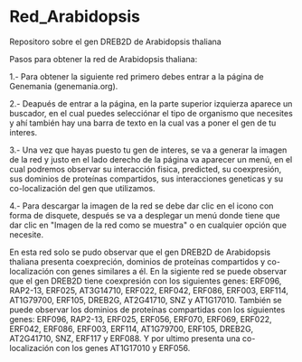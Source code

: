 # Red_Arabidopsis
Repositoro sobre el gen DREB2D de Arabidopsis thaliana

Pasos para obtener la red de Arabidopsis thaliana:

1.- Para obtener la siguiente red primero debes entrar a la página de Genemania (genemania.org).

2.- Deapués de entrar a la página, en la parte superior izquierza aparece un buscador, en el cual puedes selecciónar el tipo de organismo que necesites y ahí también hay una barra de texto en la cual vas a poner el gen de tu interes.

3.- Una vez que hayas puesto tu gen de interes, se va a generar la imagen de la red y justo en el lado derecho de la página va aparecer un menú, en el cual podremos observar su interacción fisica, predicted, su coexpresión, sus dominios de proteínas compartidos, sus interacciones geneticas y su co-localización del gen que utilizamos.

4.- Para descargar la imagen de la red se debe dar clic en el icono con forma de disquete, después se va a desplegar un menú donde tiene que dar clic en "Imagen de la red como se muestra" o en cualquier opción que necesite.

En esta red solo se pudo observar que el gen DREB2D de Arabidopsis thaliana presenta coexpreción, dominios de proteínas compartidos y co-localización con genes similares a él.
En la sigiente red se puede observar que el gen DREB2D tiene coexpresión con los siguientes genes: ERF096, RAP2-13, ERF025, AT3G14710, ERF022, ERF042, ERF086, ERF003, ERF114, AT1G79700, ERF105, DREB2G, AT2G41710, SNZ y AT1G17010.
También se puede observar los dominios de proteínas compartidas con los siguientes genes: ERF096, RAP2-13, ERF025, ERF056, ERF070, ERF069, ERF022, ERF042, ERF086, ERF003, ERF114, AT1G79700, ERF105, DREB2G, AT2G41710, SNZ, ERF117 y ERF088.
Y por ultimo presenta una co-localización con los genes AT1G17010 y ERF056.
